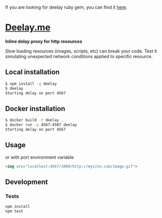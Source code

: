 If you are looking for deelay ruby gem, you can find it [here](https://github.com/biesiad/deelay-ruby).

# [Deelay.me](http://deelay.me)

**Inline delay proxy for http resources**

Slow loading resources (images, scripts, etc) can break your code. Test it simulating unexpected network conditions applied to specific resource.

## Local installation
```sh
$ npm install -g deelay
$ deelay
Starting delay on port 4567
```

## Docker installation
```sh
$ docker build -t deelay .
$ docker run -p 4567:4567 deelay
Starting delay on port 4567
```

## Usage

or with port environment variable

```html
<img src="localhost:4567/1000/http://mysite.com/image.gif">
```



## Development

### Tests
```sh
npm install
npm test
```
